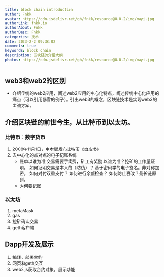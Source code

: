 ```yaml
---
title: block chain introduction
author: Fnkk
avatar: https://cdn.jsdelivr.net/gh/fnkk/resource@0.0.2/img/mayi.jpg
authorLink: fnkk.io
authorAbout: Fnkk
authorDesc: Fnkk
categories: 技术
date: 2023-2-2 09:38:02
comments: true
keywords: block chain
description: 区块链的介绍大纲
photos: https://cdn.jsdelivr.net/gh/fnkk/resource@0.0.2/img/mayi.jpg
---
```

## web3和web2的区别
- 介绍传统的web2应用，阐述web2应用的中心化特点，阐述传统中心化应用的痛点（可以引用暴雪的例子）。引出web3的概念，区块链技术是实现web3的主流方案。
## 介绍区块链的前世今生，从比特币到以太坊。
### 比特币：数字货币
1. 2008年11月1日，中本聪发布比特币《白皮书》
2. 去中心化的点对点的电子记账系统
    - 账单以谁为准
        交易需要手续费，矿工有奖励
        以谁为准？挖矿的工作量证明。
        如何证明交易是本人的（防伪）？ 基于密码学的电子签名。非对称加密。
        如何对付双重支付？
            如何进行余额检查？
        如何防止篡改？最长链原则。
    - 为何要记账


### 以太坊
1. metaMask
2. gas
3. 挖矿确认交易
4. geth客户端

## Dapp开发及展示
1. 编译、部署合约
2. 网页和geth交互
3. web3.js获取合约对象，展示功能